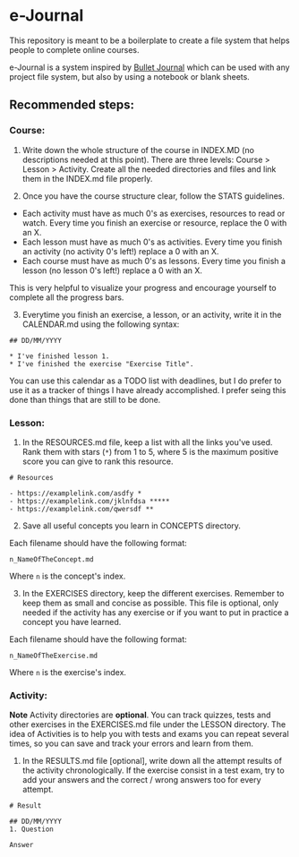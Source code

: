 # e-Journal

This repository is meant to be a boilerplate to create a file system that helps people to complete online courses.

e-Journal is a system inspired by [Bullet Journal](http://bulletjournal.com/) which can be used with any project file system, but also by using a notebook or blank sheets.

## Recommended steps:

### Course:

1. Write down the whole structure of the course in INDEX.MD (no descriptions needed at this point). There are three levels: Course > Lesson > Activity. Create all the needed directories and files and link them in the INDEX.md file properly.

2. Once you have the course structure clear, follow the STATS guidelines.

  - Each activity must have as much 0's as exercises, resources to read or watch. Every time you finish an exercise or resource, replace the 0 with an X.
  - Each lesson must have as much 0's as activities. Every time you finish an activity (no activity 0's left!) replace a 0 with an X.
  - Each course must have as much 0's as lessons. Every time you finish a lesson (no lesson 0's left!) replace a 0 with an X.

This is very helpful to visualize your progress and encourage yourself to complete all the progress bars.

3. Everytime you finish an exercise, a lesson, or an activity, write it in the CALENDAR.md using the following syntax:

```
## DD/MM/YYYY

* I've finished lesson 1.
* I've finished the exercise "Exercise Title".
```

You can use this calendar as a TODO list with deadlines, but I do prefer to use it as a tracker of things I have already accomplished. I prefer seing this done than things that are still to be done.

### Lesson:

1. In the RESOURCES.md file, keep a list with all the links you've used. Rank them with stars (`*`) from 1 to 5, where 5 is the maximum positive score you can give to rank this resource.

```
# Resources

- https://examplelink.com/asdfy *
- https://examplelink.com/jklnfdsa *****
- https://examplelink.com/qwersdf **
```

2. Save all useful concepts you learn in CONCEPTS directory.

Each filename should have the following format:

`n_NameOfTheConcept.md`

Where `n` is the concept's index.


3. In the EXERCISES directory, keep the different exercises. Remember to keep them as small and concise as possible. This file is optional, only needed if the activity has any exercise or if you want to put in practice a concept you have learned.


Each filename should have the following format:

`n_NameOfTheExercise.md`

Where `n` is the exercise's index.

### Activity:

**Note** Activity directories are **optional**. You can track quizzes, tests and other exercises in the EXERCISES.md file under the LESSON directory. The idea of Activities is to help you with tests and exams you can repeat several times, so you can save and track your errors and learn from them.

1. In the RESULTS.md file [optional], write down all the attempt results of the activity chronologically. If the exercise consist in a test exam, try to add your answers and the correct / wrong answers too for every attempt.

```
# Result

## DD/MM/YYYY
1. Question

Answer
```
